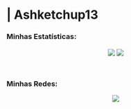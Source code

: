 # | Ashketchup13

### Minhas Estatísticas:
<p align="center">
  <img align="center" src="https://github-readme-stats.vercel.app/api?username=Ashketchup13&show_icons=true&theme=dark&hide_border=true&count_private=true" />
  <img align="center" src="https://github-readme-stats.vercel.app/api/top-langs/?username=Ashketchup13&layout=compact&theme=dark&hide_border=true" />
</p>

<br>

### Minhas Redes:
<p align="center">
  <a href="https://www.linkedin.com/in/cassianodev/">
    <img src="https://img.shields.io/badge/LinkedIn-0077B5?style=for-the-badge&logo=linkedin&logoColor=white" />
  </a>
</p>

